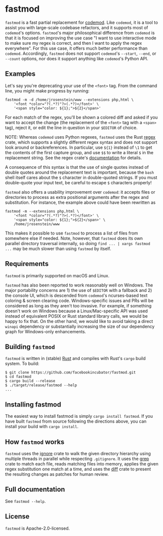 # fastmod
`fastmod` is a fast partial replacement for
[codemod](https://github.com/facebook/codemod). Like `codemod`, it is
a tool to assist you with large-scale codebase refactors, and it
supports most of `codemod`'s options. `fastmod`'s major philosophical
difference from `codemod` is that it is focused on improving the use
case "I want to use interactive mode to make sure my regex is correct,
and then I want to apply the regex everywhere". For this use case, it
offers much better performance than `codemod`. Accordingly, `fastmod`
does not support `codemod`'s `--start`, `--end`, or `--count` options,
nor does it support anything like `codemod`'s Python API.

## Examples

Let's say you're deprecating your use of the `<font>` tag. From the
command line, you might make progress by running:

```
fastmod -m -d /home/jrosenstein/www --extensions php,html \
    '<font *color="?(.*?)"?>(.*?)</font>' \
    '<span style="color: ${1};">${2}</span>'
```

For each match of the regex, you'll be shown a colored diff and asked
if you want to accept the change (the replacement of the `<font>` tag
with a `<span>` tag), reject it, or edit the line in question in your
`$EDITOR` of choice.

NOTE: Whereas `codemod` uses Python regexes, `fastmod` uses the Rust
[regex](https://github.com/rust-lang/regex) crate, which supports a
slightly different regex syntax and does not support look around or
backreferences. In particular, use `${1}` instead of `\1` to get the
contents of the first capture group, and use `$$` to write a literal
`$` in the replacement string. See the regex crate's
[documentation](https://docs.rs/regex/#syntax) for details.

A consequence of this syntax is that the use of single quotes instead
of double quotes around the replacement text is important, because the
`bash` shell itself cares about the `$` character in double-quoted
strings. If you must double-quote your input text, be careful to
escape `$` characters properly!

`fastmod` also offers a usability improvement over `codemod`: it
accepts files or directories to process as extra positional arguments
after the regex and substitution. For instance, the example above
could have been rewritten as

```
fastmod -m --extensions php,html \
    '<font *color="?(.*?)"?>(.*?)</font>' \
    '<span style="color: ${1};">${2}</span>' \
    /home/jrosenstein/www
```

This makes it possible to use `fastmod` to process a list of files
from somewhere else if needed. Note, however, that `fastmod` does its
own parallel directory traversal internally, so doing `find ... |
xargs fastmod ...` may be much slower than using `fastmod` by itself.

## Requirements

`fastmod` is primarily supported on macOS and Linux.

`fastmod` has also been reported to work reasonably well on
Windows. The major portability concerns are 1) the use of `$EDITOR`
with a fallback and 2) the console UI, which is descended from
`codemod`'s ncurses-based text coloring & screen clearing
code. Windows-specific issues and PRs will be considered as long as
they aren't too invasive. For example, if something doesn't work on
Windows because a Linux/Mac-specific API was used instead of
equivalent POSIX or Rust standard library calls, we would be happy to
fix that. On the other hand, we would like to avoid taking a direct
`winapi` dependency or substantially increasing the size of our
dependency graph for Windows-only enhancements.

## Building `fastmod`

`fastmod` is written in (stable) [Rust](https://www.rust-lang.org/)
and compiles with Rust's `cargo` build system. To build:

```
$ git clone https://github.com/facebookincubator/fastmod.git
$ cd fastmod
$ cargo build --release
$ ./target/release/fastmod --help
...
```

## Installing fastmod
The easiest way to install fastmod is simply `cargo install
fastmod`. If you have built `fastmod` from source following the
directions above, you can install your build with `cargo install`.

## How `fastmod` works
`fastmod` uses the
[ignore](https://github.com/BurntSushi/ripgrep/tree/master/crates/ignore)
crate to walk the given directory hierarchy using multiple threads in
parallel while respecting `.gitignore`. It uses the
[grep](https://github.com/BurntSushi/ripgrep/tree/master/crates/grep)
crate to match each file, reads matching files into memory, applies
the given regex substitution one match at a time, and uses the
[diff](https://github.com/utkarshkukreti/diff.rs) crate to present the
resulting changes as patches for human review.

## Full documentation

See `fastmod --help`.

## License
`fastmod` is Apache-2.0-licensed.
